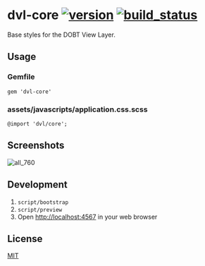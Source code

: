 dvl-core [![version]](http://rubygems.org/gems/dvl-core) [![build_status]](https://circleci.com/gh/dobtco/dvl-core)
====

Base styles for the DOBT View Layer.

## Usage

### Gemfile

```
gem 'dvl-core'
```

### assets/javascripts/application.css.scss

```
@import 'dvl/core';
```

## Screenshots

![all_760](http://artifinder.herokuapp.com/gh/dobtco/dvl-core/x/artifacts/0/home/ubuntu/dvl-core/screenshots/all_760.png)

## Development

1. `script/bootstrap`
2. `script/preview`
3. Open [http://localhost:4567](http://localhost:4567) in your web browser

## License

[MIT](http://dobtco.mit-license.org/)

[version]: https://img.shields.io/gem/v/dvl-core.svg
[build_status]: https://circleci-badges.herokuapp.com/dobtco/dvl-core/87144b68eadac365d9368f5c62e68d3dfcad14bb
